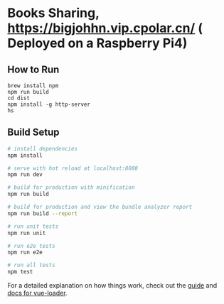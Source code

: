 # Books Sharing, https://bigjohhn.vip.cpolar.cn/ ( Deployed on a Raspberry Pi4)

## How to Run
    brew install npm
    npm run build
    cd dist
    npm install -g http-server
    hs

## Build Setup

``` bash
# install dependencies
npm install

# serve with hot reload at localhost:8080
npm run dev

# build for production with minification
npm run build

# build for production and view the bundle analyzer report
npm run build --report

# run unit tests
npm run unit

# run e2e tests
npm run e2e

# run all tests
npm test
```

For a detailed explanation on how things work, check out the [guide](http://vuejs-templates.github.io/webpack/) and [docs for vue-loader](http://vuejs.github.io/vue-loader).
